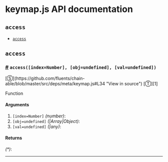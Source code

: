 # keymap.js API documentation

<!-- div class="toc-container" -->

<!-- div -->

## `access`
* <a href="#access">`access`</a>

<!-- /div -->

<!-- /div -->

<!-- div class="doc-container" -->

<!-- div -->

## `access`

<!-- div -->

<h3 id="access"><a href="#access">#</a>&nbsp;<code>access([index=Number], [obj=undefined], [val=undefined])</code></h3>
[&#x24C8;](https://github.com/fluents/chain-able/blob/master/src/deps/meta/keymap.js#L34 "View in source") [&#x24C9;][1]

Function

#### Arguments
1. `[index=Number]` *(number)*:
2. `[obj=undefined]` *(|Array|Object)*:
3. `[val=undefined]` *(|any)*:

#### Returns
*(&#42;)*:

---

<!-- /div -->

<!-- /div -->

<!-- /div -->

 [1]: #access "Jump back to the TOC."

